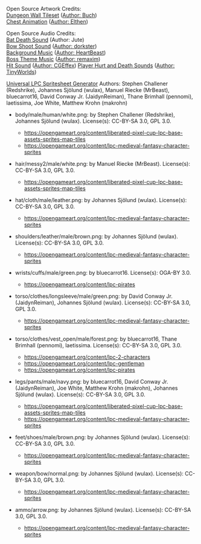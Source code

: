 Open Source Artwork Credits:  
[Dungeon Wall Tileset](https://opengameart.org/content/dungeon-tileset) ([Author: Buch](https://opengameart.org/users/buch))  
[Chest Animation](https://elthen.itch.io/pixel-art-destructible-objects) ([Author: Elthen](https://elthen.itch.io/))  

Open Source Audio Credits:  
[Bat Death Sound](https://opengameart.org/content/items-door-fire-weapon-hits) (Author: Jute)  
[Bow Shoot Sound](https://opengameart.org/content/bow-arrow-shot) ([Author: dorkster](https://opengameart.org/users/dorkster))  
[Background Music](https://github.com/uheartbeast/youtube-tutorials/blob/master/Action%20RPG/Action%20RPG%20Resources.zip) ([Author: HeartBeast](https://www.youtube.com/channel/UCrHQNOyU1q6BFEfkNq2CYMA))  
[Boss Theme Music](https://opengameart.org/content/boss-theme) ([Author: remaxim](https://opengameart.org/users/remaxim))  
[Hit Sound](https://opengameart.org/content/punch-slap-n-kick) ([Author: CGEffex](https://freesound.org/people/CGEffex/))
[Player Hurt and Death Sounds](https://opengameart.org/content/5-hit-sounds-dying) ([Author: TinyWorlds](https://opengameart.org/users/tinyworlds))

[Universal LPC Spritesheet Generator](https://sanderfrenken.github.io/Universal-LPC-Spritesheet-Character-Generator/)
Authors: Stephen Challener (Redshrike), Johannes Sjölund (wulax), Manuel Riecke (MrBeast), bluecarrot16, David Conway Jr. (JaidynReiman), Thane Brimhall (pennomi), laetissima, Joe White, Matthew Krohn (makrohn)

- body/male/human/white.png: by Stephen Challener (Redshrike), Johannes Sjölund (wulax). License(s): CC-BY-SA 3.0, GPL 3.0. 
    - https://opengameart.org/content/liberated-pixel-cup-lpc-base-assets-sprites-map-tiles
    - https://opengameart.org/content/lpc-medieval-fantasy-character-sprites

- hair/messy2/male/white.png: by Manuel Riecke (MrBeast). License(s): CC-BY-SA 3.0, GPL 3.0. 
    - https://opengameart.org/content/liberated-pixel-cup-lpc-base-assets-sprites-map-tiles

- hat/cloth/male/leather.png: by Johannes Sjölund (wulax). License(s): CC-BY-SA 3.0, GPL 3.0. 
    - https://opengameart.org/content/lpc-medieval-fantasy-character-sprites

- shoulders/leather/male/brown.png: by Johannes Sjölund (wulax). License(s): CC-BY-SA 3.0, GPL 3.0. 
    - https://opengameart.org/content/lpc-medieval-fantasy-character-sprites

- wrists/cuffs/male/green.png: by bluecarrot16. License(s): OGA-BY 3.0. 
    - https://opengameart.org/content/lpc-pirates

- torso/clothes/longsleeve/male/green.png: by David Conway Jr. (JaidynReiman), Johannes Sjölund (wulax). License(s): CC-BY-SA 3.0, GPL 3.0. 
    - https://opengameart.org/content/lpc-medieval-fantasy-character-sprites

- torso/clothes/vest_open/male/forest.png: by bluecarrot16, Thane Brimhall (pennomi), laetissima. License(s): CC-BY-SA 3.0, GPL 3.0. 
    - https://opengameart.org/content/lpc-2-characters
    - https://opengameart.org/content/lpc-gentleman
    - https://opengameart.org/content/lpc-pirates

- legs/pants/male/navy.png: by bluecarrot16, David Conway Jr. (JaidynReiman), Joe White, Matthew Krohn (makrohn), Johannes Sjölund (wulax). License(s): CC-BY-SA 3.0, GPL 3.0. 
    - https://opengameart.org/content/liberated-pixel-cup-lpc-base-assets-sprites-map-tiles
    - https://opengameart.org/content/lpc-medieval-fantasy-character-sprites

- feet/shoes/male/brown.png: by Johannes Sjölund (wulax). License(s): CC-BY-SA 3.0, GPL 3.0. 
    - https://opengameart.org/content/lpc-medieval-fantasy-character-sprites

- weapon/bow/normal.png: by Johannes Sjölund (wulax). License(s): CC-BY-SA 3.0, GPL 3.0. 
    - https://opengameart.org/content/lpc-medieval-fantasy-character-sprites

- ammo/arrow.png: by Johannes Sjölund (wulax). License(s): CC-BY-SA 3.0, GPL 3.0. 
    - https://opengameart.org/content/lpc-medieval-fantasy-character-sprites
